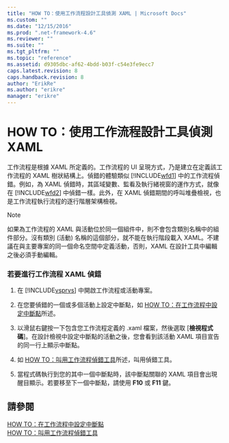 ```yaml
---
title: "HOW TO：使用工作流程設計工具偵測 XAML | Microsoft Docs"
ms.custom: ""
ms.date: "12/15/2016"
ms.prod: ".net-framework-4.6"
ms.reviewer: ""
ms.suite: ""
ms.tgt_pltfrm: ""
ms.topic: "reference"
ms.assetid: d9305dbc-af62-4bdd-b03f-c54e3fe9ecc7
caps.latest.revision: 8
caps.handback.revision: 8
author: "ErikRe"
ms.author: "erikre"
manager: "erikre"
---
```

# HOW TO：使用工作流程設計工具偵測 XAML
工作流程是根據 XAML 所定義的。工作流程的 UI 呈現方式，乃是建立在定義該工作流程的 XAML 樹狀結構上。偵錯的體驗類似 [!INCLUDE[wfd1](../workflow-designer/includes/wfd1_md.md)] 中的工作流程偵錯。例如，為 XAML 偵錯時，其區域變數、監看及執行緒視窗的運作方式，就像在 [!INCLUDE[wfd2](../workflow-designer/includes/wfd2_md.md)] 中偵錯一樣。此外，在 XAML 偵錯期間的呼叫堆疊檢視，也是工作流程執行流程的逐行階層架構檢視。  
  
> [!NOTE]
>  如果為工作流程的 XAML 與活動位於同一個組件中，則不會包含類別名稱中的組件部分。沒有類別 \(活動\) 名稱的這個部分，就不能在執行階段載入 XAML。不建議在與主要專案的同一個命名空間中定義活動，否則，XAML 在設計工具中編輯之後必須手動編輯。  
  
### 若要進行工作流程 XAML 偵錯  
  
1.  在 [!INCLUDE[vsprvs](../code-quality/includes/vsprvs_md.md)] 中開啟工作流程或活動專案。  
  
2.  在您要偵錯的一個或多個活動上設定中斷點，如 [HOW TO：在工作流程中設定中斷點](../Topic/How%20to:%20Set%20Breakpoints%20in%20Workflows.md)所述。  
  
3.  以滑鼠右鍵按一下包含您工作流程定義的 .xaml 檔案，然後選取 \[**檢視程式碼**\]。在設計檢視中設定中斷點的活動之後，您會看到該活動 XAML 項目宣告的同一行上顯示中斷點。  
  
4.  如 [HOW TO：叫用工作流程偵錯工具](../workflow-designer/how-to-invoke-the-workflow-debugger.md)所述，叫用偵錯工具。  
  
5.  當程式碼執行到您的其中一個中斷點時，該中斷點關聯的 XAML 項目會出現醒目顯示。若要移至下一個中斷點，請使用 **F10** 或 **F11** 鍵。  
  
## 請參閱  
 [HOW TO：在工作流程中設定中斷點](../Topic/How%20to:%20Set%20Breakpoints%20in%20Workflows.md)   
 [HOW TO：叫用工作流程偵錯工具](../workflow-designer/how-to-invoke-the-workflow-debugger.md)